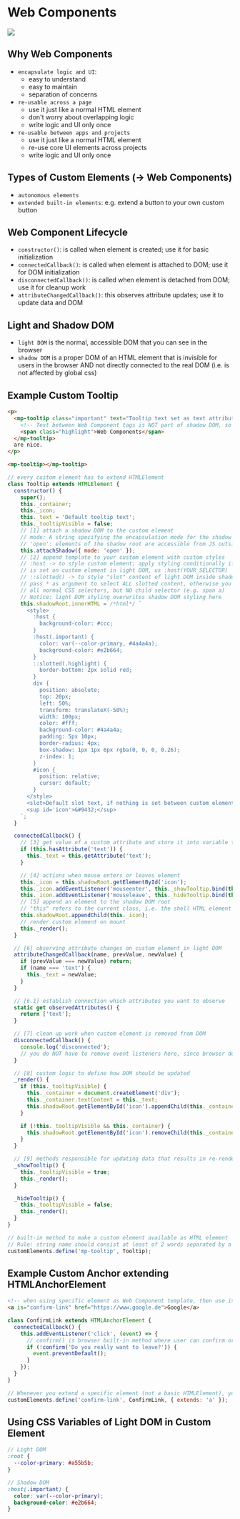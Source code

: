 # Web Components

![](/00_slides/54_web-components-overview.png)

## Why Web Components

- `encapsulate logic and UI`:
  - easy to understand
  - easy to maintain
  - separation of concerns
- `re-usable across a page`
  - use it just like a normal HTML element
  - don't worry about overlapping logic
  - write logic and UI only once
- `re-usable between apps and projects`
  - use it just like a normal HTML element
  - re-use core UI elements across projects
  - write logic and UI only once

## Types of Custom Elements (-> Web Components)

- `autonomous elements`
- `extended built-in elements`: e.g. extend a button to your own custom button

## Web Component Lifecycle

- `constructor()`: is called when element is created; use it for basic initialization
- `connectedCallback()`: is called when element is attached to DOM; use it for DOM initialization
- `disconnectedCallback()`: is called when element is detached from DOM; use it for cleanup work
- `attributeChangedCallback()`: this observes attribute updates; use it to update data and DOM

## Light and Shadow DOM

- `light DOM` is the normal, accessible DOM that you can see in the browser
- `shadow DOM` is a proper DOM of an HTML element that is invisible for users in the browser AND not directly connected to the real DOM (i.e. is not affected by global css)

## Example Custom Tooltip

```HTML
<p>
  <mp-tooltip class="important" text="Tooltip text set as text attribute in light DOM">
    <!-- Text between Web Component tags is NOT part of shadow DOM, so can be styled in light DOM -->
    <span class="highlight">Web Components</span>
  </mp-tooltip>
  are nice.
</p>

<mp-tooltip></mp-tooltip>
```

```JavaScript
// every custom element has to extend HTMLElement
class Tooltip extends HTMLElement {
  constructor() {
    super();
    this._container;
    this._icon;
    this._text = 'Default tooltip text';
    this._tooltipVisible = false;
    // [1] attach a shadow DOM to the custom element
    // mode: A string specifying the encapsulation mode for the shadow DOM tree.
    // 'open': elements of the shadow root are accessible from JS outside the root, for example using Element.shadowRoot
    this.attachShadow({ mode: 'open' });
    // [2] append template to your custom element with custom styles
    // :host -> to style custom element; apply styling conditionally if certain class, id, attribute
    // is set on custom element in light DOM, us :host(YOUR_SELECTOR)
    // ::slotted() -> to style "slot" content of light DOM inside shadow DOM
    // pass * as argument to select ALL slotted content, otherwise you can pass
    // all normal CSS selectors, but NO child selector (e.g. span a)
    // Notice: light DOM styling overwrites shadow DOM styling here
    this.shadowRoot.innerHTML = /*html*/ `
      <style>
        :host {
          background-color: #ccc;
        }
        :host(.important) {
          color: var(--color-primary, #4a4a4a);
          background-color: #e2b664;
        }
        ::slotted(.highlight) {
          border-bottom: 2px solid red;
        }
        div {
          position: absolute;
          top: 20px;
          left: 50%;
          transform: translateX(-50%);
          width: 100px;
          color: #fff;
          background-color: #4a4a4a;
          padding: 5px 10px;
          border-radius: 4px;
          box-shadow: 1px 1px 6px rgba(0, 0, 0, 0.26);
          z-index: 1;
        }
        #icon {
          position: relative;
          cursor: default;
        }
      </style>
      <slot>Default slot text, if nothing is set between custom element tags in light DOM</slot>
      <sup id='icon'>&#9432;</sup>
    `;
  }

  connectedCallback() {
    // [3] get value of a custom attribute and store it into variable that is accessible inside class
    if (this.hasAttribute('text')) {
      this._text = this.getAttribute('text');
    }

    // [4] actions when mouse enters or leaves element
    this._icon = this.shadowRoot.getElementById('icon');
    this._icon.addEventListener('mouseenter', this._showTooltip.bind(this));
    this._icon.addEventListener('mouseleave', this._hideTooltip.bind(this));
    // [5] append an element to the shadow DOM root
    // "this" refers to the current class, i.e. the shell HTML element
    this.shadowRoot.appendChild(this._icon);
    // render custom element on mount
    this._render();
  }

  // [6] observing attribute changes on custom element in light DOM
  attributeChangedCallback(name, prevValue, newValue) {
    if (prevValue === newValue) return;
    if (name === 'text') {
      this._text = newValue;
    }
  }

  // [6.1] establish connection which attributes you want to observe
  static get observedAttributes() {
    return ['text'];
  }

  // [7] clean up work when custom element is removed from DOM
  disconnectedCallback() {
    console.log('disconnected');
    // you do NOT have to remove event listeners here, since browser does it automtically for all DOM elements
  }

  // [8] custom logic to define how DOM should be updated
  _render() {
    if (this._tooltipVisible) {
      this._container = document.createElement('div');
      this._container.textContent = this._text;
      this.shadowRoot.getElementById('icon').appendChild(this._container);
    }

    if (!this._tooltipVisible && this._container) {
      this.shadowRoot.getElementById('icon').removeChild(this._container);
    }
  }

  // [9] methods responsible for updating data that results in re-rendering
  _showTooltip() {
    this._tooltipVisible = true;
    this._render();
  }

  _hideTooltip() {
    this._tooltipVisible = false;
    this._render();
  }
}

// built-in method to make a custom element available as HTML element
// Rule: string name should consist at least of 2 words separated by a dash
customElements.define('mp-tooltip', Tooltip);

```

## Example Custom Anchor extending HTMLAnchorElement

```HTML
<!-- when using specific element as Web Component template, then use is='YOUR_CHOSEN_NAME' -->
<a is="confirm-link" href="https://www.google.de">Google</a>
```

```JavaScript
class ConfirmLink extends HTMLAnchorElement {
  connectedCallback() {
    this.addEventListener('click', (event) => {
      // confirm() is browser built-in method where user can confirm or deny a question
      if (!confirm('Do you really want to leave?')) {
        event.preventDefault();
      }
    });
  }
}

// Whenever you extend a specific element (not a basic HTMLElement), you have to add third argument
customElements.define('confirm-link', ConfirmLink, { extends: 'a' });
```

## Using CSS Variables of Light DOM in Custom Element

```SCSS
// Light DOM
:root {
  --color-primary: #a55b5b;
}
```

```SCSS
// Shadow DOM
:host(.important) {
  color: var(--color-primary);
  background-color: #e2b664;
}
```

